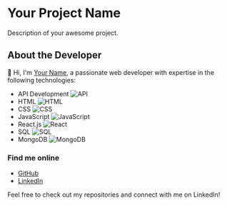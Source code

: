 # Your Project Name

Description of your awesome project.

## About the Developer

👋 Hi, I'm [Your Name](https://github.com/your-username), a passionate web developer with expertise in the following technologies:

- API Development ![API](https://example.com/api-gif.gif)
- HTML ![HTML](https://example.com/html-gif.gif)
- CSS ![CSS](https://example.com/css-gif.gif)
- JavaScript ![JavaScript](https://example.com/javascript-gif.gif)
- React.js ![React](https://example.com/react-gif.gif)
- SQL ![SQL](https://example.com/sql-gif.gif)
- MongoDB ![MongoDB](https://example.com/mongodb-gif.gif)

### Find me online

- [GitHub](https://github.com/your-username)
- [LinkedIn](https://www.linkedin.com/in/your-linkedin-profile)

Feel free to check out my repositories and connect with me on LinkedIn!
